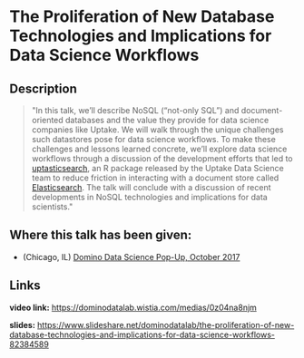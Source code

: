 # The Proliferation of New Database Technologies and Implications for Data Science Workflows

## Description

> "In this talk, we’ll describe NoSQL (“not-only SQL”) and document-oriented databases and the value they provide for data science companies like Uptake. We will walk through the unique challenges such datastores pose for data science workflows. To make these challenges and lessons learned concrete, we’ll explore data science workflows through a discussion of the development efforts that led to [uptasticsearch](https://cran.r-project.org/web/packages/uptasticsearch/index.html), an R package released by the Uptake Data Science team to reduce friction in interacting with a document store called [Elasticsearch](https://github.com/UptakeOpenSource/uptasticsearch). The talk will conclude with a discussion of recent developments in NoSQL technologies and implications for data scientists."


## Where this talk has been given:

* (Chicago, IL) [Domino Data Science Pop-Up, October 2017](https://popup.dominodatalab.com/chicago-2017/schedule/)

## Links

**video link:** https://dominodatalab.wistia.com/medias/0z04na8njm

**slides:** https://www.slideshare.net/dominodatalab/the-proliferation-of-new-database-technologies-and-implications-for-data-science-workflows-82384589
